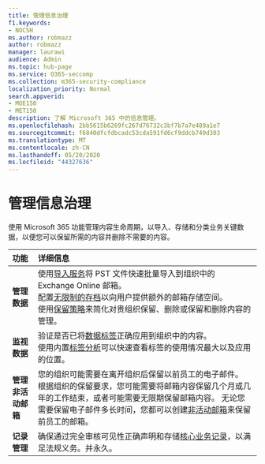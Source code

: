 ```yaml
---
title: 管理信息治理
f1.keywords:
- NOCSH
ms.author: robmazz
author: robmazz
manager: laurawi
audience: Admin
ms.topic: hub-page
ms.service: O365-seccomp
ms.collection: m365-security-compliance
localization_priority: Normal
search.appverid:
- MOE150
- MET150
description: 了解 Microsoft 365 中的信息管理。
ms.openlocfilehash: 2bb5615b6269fc267d76732c3bf7b7a7e489a1e7
ms.sourcegitcommit: f6840dfcfdbcadc53cda591fd6cf9ddcb749d303
ms.translationtype: MT
ms.contentlocale: zh-CN
ms.lasthandoff: 05/20/2020
ms.locfileid: "44327636"
---
```

# <a name="manage-information-governance"></a>管理信息治理

 使用 Microsoft 365 功能管理内容生命周期，以导入、存储和分类业务关键数据，以便您可以保留所需的内容并删除不需要的内容。

|**功能**|**详细信息**|
|:-----|:-----|
| **管理数据** | 使用[导入服务](importing-pst-files-to-office-365.md)将 PST 文件快速批量导入到组织中的 Exchange Online 邮箱。 <br> 配置[无限制的存档](unlimited-archiving.md)以向用户提供额外的邮箱存储空间。 <br> 使用[保留策略](retention-policies.md)来简化对贵组织保留、删除或保留和删除内容的管理。 |
| **监视数据** | 验证是否已将[数据标签](view-label-activity-for-documents.md)正确应用到组织中的内容。 <br> 使用内置[标签分析](label-analytics.md)可以快速查看标签的使用情况最大以及应用的位置。|
| **管理非活动邮箱** | 您的组织可能需要在离开组织后保留以前员工的电子邮件。 根据组织的保留要求，您可能需要将邮箱内容保留几个月或几年的工作结束，或者可能需要无限期保留邮箱内容。 无论您需要保留电子邮件多长时间，您都可以创建[非活动邮箱](inactive-mailboxes-in-office-365.md)来保留前员工的邮箱。  |
| **记录管理** | 确保通过完全审核可见性正确声明和存储[核心业务记录](records-management.md)，以满足法规义务。并永久。 |
